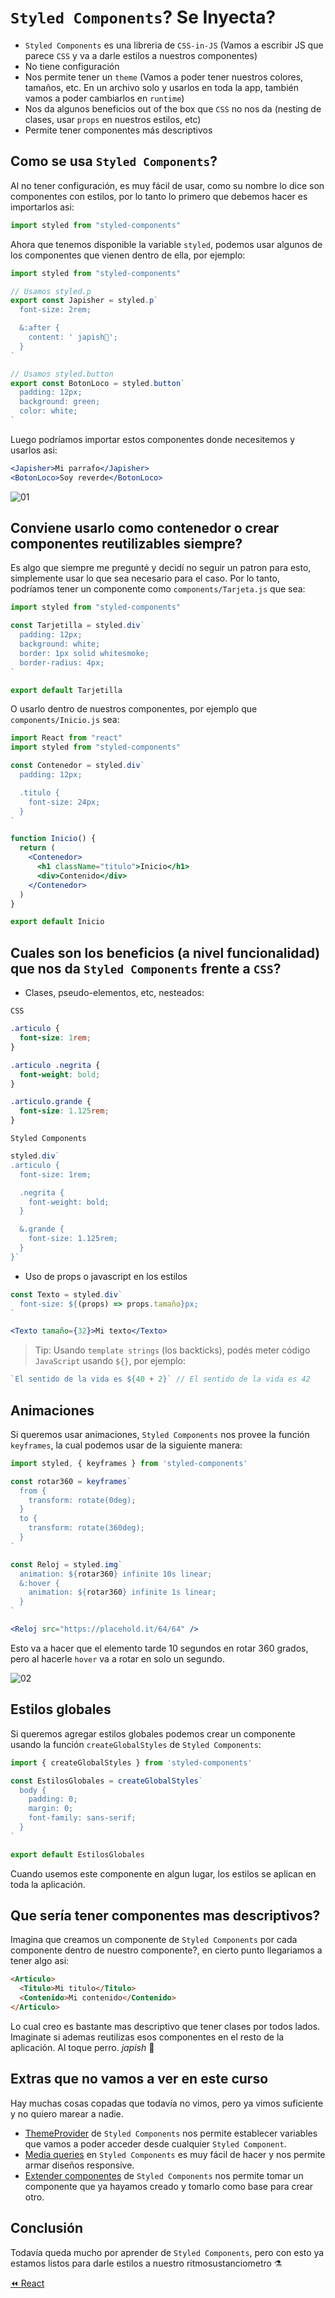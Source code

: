 # `Styled Components`? Se Inyecta?
* `Styled Components` es una libreria de `CSS-in-JS` (Vamos a escribir JS que parece `CSS` y va a darle estilos a nuestros componentes)
* No tiene configuración
* Nos permite tener un `theme` (Vamos a poder tener nuestros colores, tamaños, etc. En un archivo solo y usarlos en toda la app, también vamos a poder cambiarlos en `runtime`)
* Nos da algunos beneficios out of the box que `CSS` no nos da (nesting de clases, usar `props` en nuestros estilos, etc)
* Permite tener componentes más descriptivos

## Como se usa `Styled Components`?
Al no tener configuración, es muy fácil de usar, como su nombre lo dice son componentes con estilos, por lo tanto lo primero que debemos hacer es importarlos asi:
```jsx
import styled from "styled-components"
```
Ahora que tenemos disponible la variable `styled`, podemos usar algunos de los componentes que vienen dentro de ella, por ejemplo:
```jsx
import styled from "styled-components"

// Usamos styled.p
export const Japisher = styled.p`
  font-size: 2rem;

  &:after {
    content: ' japish👋';
  }
`

// Usamos styled.button
export const BotonLoco = styled.button`
  padding: 12px;
  background: green;
  color: white;
`
```
Luego podríamos importar estos componentes donde necesitemos y usarlos asi:
```jsx
<Japisher>Mi parrafo</Japisher>
<BotonLoco>Soy reverde</BotonLoco>
```
![01](../assets/styled-1.jpg)

## Conviene usarlo como contenedor o crear componentes reutilizables siempre?
Es algo que siempre me pregunté y decidí no seguir un patron para esto, simplemente usar lo que sea necesario para el caso. Por lo tanto, podríamos tener un componente como `components/Tarjeta.js` que sea:
```jsx
import styled from "styled-components"

const Tarjetilla = styled.div`
  padding: 12px;
  background: white;
  border: 1px solid whitesmoke;
  border-radius: 4px;
`

export default Tarjetilla
```
O usarlo dentro de nuestros componentes, por ejemplo que `components/Inicio.js` sea:
```jsx
import React from "react"
import styled from "styled-components"

const Contenedor = styled.div`
  padding: 12px;

  .titulo {
    font-size: 24px;
  }
`

function Inicio() {
  return (
    <Contenedor>
      <h1 className="titulo">Inicio</h1>
      <div>Contenido</div>
    </Contenedor>
  )
}

export default Inicio
```

## Cuales son los beneficios (a nivel funcionalidad) que nos da `Styled Components` frente a `CSS`?
- Clases, pseudo-elementos, etc, nesteados:

`CSS`
```css
.articulo {
  font-size: 1rem;
}

.articulo .negrita {
  font-weight: bold;
}

.articulo.grande {
  font-size: 1.125rem;
}
```

`Styled Components`
```jsx
styled.div`
.articulo {
  font-size: 1rem;

  .negrita {
    font-weight: bold;
  }

  &.grande {
    font-size: 1.125rem;
  }
}`
```

- Uso de props o javascript en los estilos

```jsx
const Texto = styled.div`
  font-size: ${(props) => props.tamaño}px;
`

<Texto tamaño={32}>Mi texto</Texto>
```

> Tip: Usando `template strings` (los backticks), podés meter código `JavaScript` usando `${}`, por ejemplo:
```javascript
`El sentido de la vida es ${40 + 2}` // El sentido de la vida es 42
```

## Animaciones
Si queremos usar animaciones, `Styled Components` nos provee la función `keyframes`, la cual podemos usar de la siguiente manera:
```jsx
import styled, { keyframes } from 'styled-components'

const rotar360 = keyframes`
  from {
    transform: rotate(0deg);
  }
  to {
    transform: rotate(360deg);
  }
`

const Reloj = styled.img`
  animation: ${rotar360} infinite 10s linear;
  &:hover {
    animation: ${rotar360} infinite 1s linear;
  }
`

<Reloj src="https://placehold.it/64/64" />
```
Esto va a hacer que el elemento tarde 10 segundos en rotar 360 grados, pero al hacerle `hover` va a rotar en solo un segundo.

![02](../assets/styled-rotation.gif)

## Estilos globales
Si queremos agregar estilos globales podemos crear un componente usando la función `createGlobalStyles` de `Styled Components`:
```javascript
import { createGlobalStyles } from 'styled-components'

const EstilosGlobales = createGlobalStyles`
  body {
    padding: 0;
    margin: 0;
    font-family: sans-serif;
  }
`

export default EstilosGlobales
```
Cuando usemos este componente en algun lugar, los estilos se aplican en toda la aplicación.

## Que sería tener componentes mas descriptivos?
Imagina que creamos un componente de `Styled Components` por cada componente dentro de nuestro componente?, en cierto punto llegariamos a tener algo asi:
```html
<Articulo>
  <Titulo>Mi titulo</Titulo>
  <Contenido>Mi contenido</Contenido>
</Articulo>
```
Lo cual creo es bastante mas descriptivo que tener clases por todos lados. Imaginate si ademas reutilizas esos componentes en el resto de la aplicación. Al toque perro. *japish* 👋


## Extras que no vamos a ver en este curso
Hay muchas cosas copadas que todavía no vimos, pero ya vimos suficiente y no quiero marear a nadie.

* [ThemeProvider](https://www.styled-components.com/docs/advanced#theming) de `Styled Components` nos permite establecer variables que vamos a poder acceder desde cualquier `Styled Component`.
* [Media queries](https://www.styled-components.com/docs/advanced#media-templates) en `Styled Components` es muy fácil de hacer y nos permite armar diseños responsive.
* [Extender componentes](https://www.styled-components.com/docs/basics#extending-styles) de `Styled Components` nos permite tomar un componente que ya hayamos creado y tomarlo como base para crear otro.

## Conclusión
Todavía queda mucho por aprender de `Styled Components`, pero con esto ya estamos listos para darle estilos a nuestro ritmosustanciometro ⚗️

[⏪ React](./react.md)
